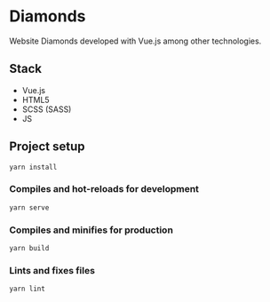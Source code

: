 # Diamonds
Website Diamonds developed with Vue.js among other technologies.

## Stack
* Vue.js
* HTML5
* SCSS (SASS)
* JS

## Project setup
```
yarn install
```

### Compiles and hot-reloads for development
```
yarn serve
```

### Compiles and minifies for production
```
yarn build
```

### Lints and fixes files
```
yarn lint
```

<!-- ### Customize configuration
See [Configuration Reference](https://cli.vuejs.org/config/). -->
